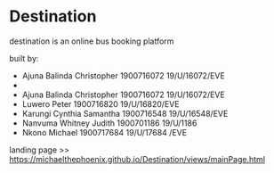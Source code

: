 # Destination
destination is an online bus booking platform

built by:
<ul>
  <li>Ajuna Balinda Christopher	1900716072	19/U/16072/EVE<li>
  <li>Ajuna Balinda Christopher	1900716072	19/U/16072/EVE</li>
  <li>Luwero Peter	1900716820	19/U/16820/EVE</li>
  <li>Karungi Cynthia Samantha	1900716548	19/U/16548/EVE</li>
  <li>Nanvuma Whitney Judith	1900701186	19/U/1186</li>
  <li>Nkono Michael	1900717684	19/U/17684 /EVE</li>
</ul>

landing page >> https://michaelthephoenix.github.io/Destination/views/mainPage.html
